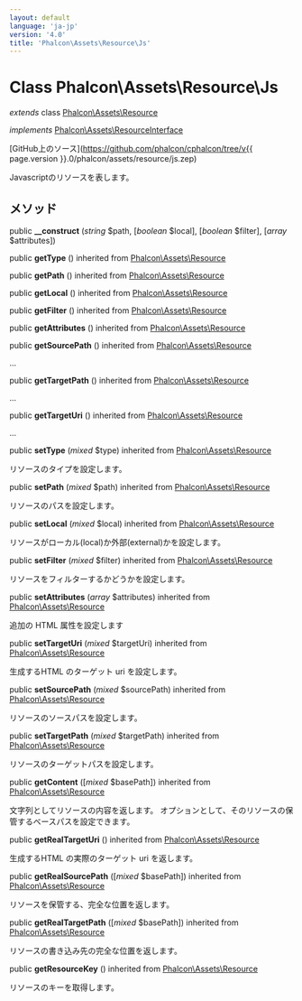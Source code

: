 ```yaml
---
layout: default
language: 'ja-jp'
version: '4.0'
title: 'Phalcon\Assets\Resource\Js'
---
```


# Class **Phalcon\Assets\Resource\Js**

*extends* class [Phalcon\Assets\Resource](Phalcon_Assets_Resource)

*implements* [Phalcon\Assets\ResourceInterface](Phalcon_Assets_ResourceInterface)

[GitHub上のソース](https://github.com/phalcon/cphalcon/tree/v{{ page.version }}.0/phalcon/assets/resource/js.zep)

Javascriptのリソースを表します。

## メソッド

public **__construct** (*string* $path, [*boolean* $local], [*boolean* $filter], [*array* $attributes])

public **getType** () inherited from [Phalcon\Assets\Resource](Phalcon_Assets_Resource)

public **getPath** () inherited from [Phalcon\Assets\Resource](Phalcon_Assets_Resource)

public **getLocal** () inherited from [Phalcon\Assets\Resource](Phalcon_Assets_Resource)

public **getFilter** () inherited from [Phalcon\Assets\Resource](Phalcon_Assets_Resource)

public **getAttributes** () inherited from [Phalcon\Assets\Resource](Phalcon_Assets_Resource)

public **getSourcePath** () inherited from [Phalcon\Assets\Resource](Phalcon_Assets_Resource)

...

public **getTargetPath** () inherited from [Phalcon\Assets\Resource](Phalcon_Assets_Resource)

...

public **getTargetUri** () inherited from [Phalcon\Assets\Resource](Phalcon_Assets_Resource)

...

public **setType** (*mixed* $type) inherited from [Phalcon\Assets\Resource](Phalcon_Assets_Resource)

リソースのタイプを設定します。

public **setPath** (*mixed* $path) inherited from [Phalcon\Assets\Resource](Phalcon_Assets_Resource)

リソースのパスを設定します。

public **setLocal** (*mixed* $local) inherited from [Phalcon\Assets\Resource](Phalcon_Assets_Resource)

リソースがローカル(local)か外部(external)かを設定します。

public **setFilter** (*mixed* $filter) inherited from [Phalcon\Assets\Resource](Phalcon_Assets_Resource)

リソースをフィルターするかどうかを設定します。

public **setAttributes** (*array* $attributes) inherited from [Phalcon\Assets\Resource](Phalcon_Assets_Resource)

追加の HTML 属性を設定します

public **setTargetUri** (*mixed* $targetUri) inherited from [Phalcon\Assets\Resource](Phalcon_Assets_Resource)

生成するHTML のターゲット uri を設定します。

public **setSourcePath** (*mixed* $sourcePath) inherited from [Phalcon\Assets\Resource](Phalcon_Assets_Resource)

リソースのソースパスを設定します。

public **setTargetPath** (*mixed* $targetPath) inherited from [Phalcon\Assets\Resource](Phalcon_Assets_Resource)

リソースのターゲットパスを設定します。

public **getContent** ([*mixed* $basePath]) inherited from [Phalcon\Assets\Resource](Phalcon_Assets_Resource)

文字列としてリソースの内容を返します。 オプションとして、そのリソースの保管するベースパスを設定できます。

public **getRealTargetUri** () inherited from [Phalcon\Assets\Resource](Phalcon_Assets_Resource)

生成するHTML の実際のターゲット uri を返します。

public **getRealSourcePath** ([*mixed* $basePath]) inherited from [Phalcon\Assets\Resource](Phalcon_Assets_Resource)

リソースを保管する、完全な位置を返します。

public **getRealTargetPath** ([*mixed* $basePath]) inherited from [Phalcon\Assets\Resource](Phalcon_Assets_Resource)

リソースの書き込み先の完全な位置を返します。

public **getResourceKey** () inherited from [Phalcon\Assets\Resource](Phalcon_Assets_Resource)

リソースのキーを取得します。